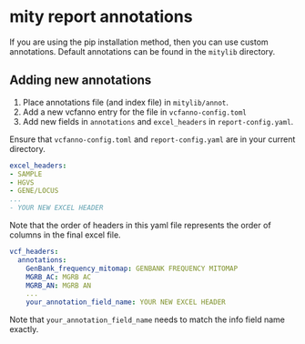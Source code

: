# mity report annotations

If you are using the pip installation method, then you can use custom annotations.
Default annotations can be found in the `mitylib` directory.

## Adding new annotations

1. Place annotations file (and index file) in `mitylib/annot`.
2. Add a new vcfanno entry for the file in `vcfanno-config.toml`
3. Add new fields in `annotations` and `excel_headers` in `report-config.yaml`.

Ensure that `vcfanno-config.toml` and `report-config.yaml` are in your current directory.

```yaml
excel_headers:
- SAMPLE
- HGVS
- GENE/LOCUS
...
- YOUR NEW EXCEL HEADER
```

Note that the order of headers in this yaml file represents the order of columns in the final excel file.

```yaml
vcf_headers:
  annotations:
    GenBank_frequency_mitomap: GENBANK FREQUENCY MITOMAP
    MGRB_AC: MGRB AC
    MGRB_AN: MGRB AN
    ...
    your_annotation_field_name: YOUR NEW EXCEL HEADER
```

Note that `your_annotation_field_name` needs to match the info field name exactly.
